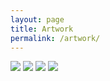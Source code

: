 ```yaml
---
layout: page
title: Artwork
permalink: /artwork/
---
```


<style>
    .image-gallery {overflow: auto; margin-left: -1%!important;}
    .image-gallery li {float: left; display: block; margin: 0 0 1% 1%; width: 19%;}
    .image-gallery li a {text-align: center; text-decoration: none!important; color: #777;}
    .image-gallery li a span {display: block; text-overflow: ellipsis; overflow: hidden; white-space: nowrap; padding: 3px 0;}
    .image-gallery li a img {width: 100%; display: block;}
</style>


[<img src="https://images.weserv.nl/?url=derekekelly.com/assets/images/artwork/painting/001_painting.jpeg&w=300&h=300&output=jpg&q=50&t=square">](painting.markdown)
[<img src="https://images.weserv.nl/?url=derekekelly.com/assets/images/artwork/drawing/001_draw.jpeg&w=300&h=300&output=jpg&q=50&t=square">](drawing.markdown)
[<img src="https://images.weserv.nl/?url=derekekelly.com/assets/images/artwork/figures/001_fig.jpeg&w=300&h=300&output=jpg&q=50&t=square">](figures.markdown)
[<img src="https://images.weserv.nl/?url=derekekelly.com/assets/images/artwork/printmaking/001_print.jpeg&w=300&h=300&output=jpg&q=50&t=square">](printmaking.markdown)

